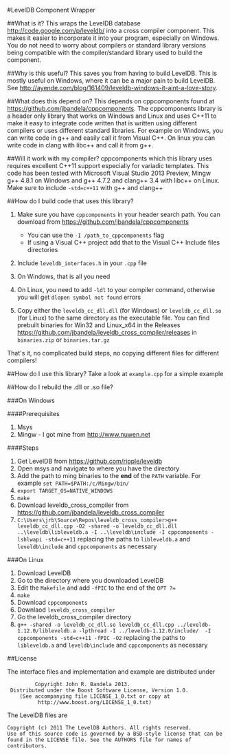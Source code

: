 #LevelDB Component Wrapper

##What is it?
This wraps the LevelDB database <http://code.google.com/p/leveldb/> into a cross compiler component.
This makes it easier to incorporate it into your program, especially on Windows.
You do not need to worry about compilers or standard library versions being compatible with the compiler/standard library used
to build the component.

##Why is this useful?
This saves you from having to build LevelDB. This is mostly useful on Windows, where it can be a major pain to build LevelDB. 
See <http://ayende.com/blog/161409/leveldb-windows-it-aint-a-love-story>.

##What does this depend on?
This depends on cppcomponents found at <https://github.com/jbandela/cppcomponents>. The cppcomponents library is a header only library
that works on Windows and Linux and uses C++11 to make it easy to integrate code written that is written using different compilers or uses different
standard libraries. For example on Windows, you can write code in g++ and easily call it from Visual C++. On linux you can write code in clang with libc++
and call it from g++.

##Will it work with my compiler?
cppcomponents which this library uses requires excellent C++11 support especially for variadic templates. This code has been tested with 
Microsoft Visual Studio 2013 Preview, Mingw g++ 4.8.1 on Windows and g++ 4.7.2 and clang++ 3.4 with libc++ on Linux. Make sure to include
`-std=c++11` with g++ and clang++

##How do I build code that uses this library?
1. Make sure you have `cppcomponents` in your header search path. You can download from <https://github.com/jbandela/cppcomponents>
	- You can use the `-I /path_to_cppcomponents` flag
	- If using a Visual C++ project add that to the Visual C++ Include files directories

2. Include `leveldb_interfaces.h` in your `.cpp` file
3. On Windows, that is all you need 
4. On Linux, you need to add `-ldl` to your compiler command, otherwise you will get `dlopen symbol not found` errors
5. Copy either the `leveldb_cc_dll.dll` (for Windows) or `leveldb_cc_dll.so` (for Linux) to the same directory as the executable file. 
You can find prebuilt binaries for Win32 and Linux_x64 in the Releases <https://github.com/jbandela/leveldb_cross_compiler/releases> in `binaries.zip` or `binaries.tar.gz`

That's it, no complicated build steps, no copying different files for different compilers!

##How do I use this library?
Take a look at `example.cpp` for a simple example

##How do I rebuild the .dll or .so file?


###On Windows

####Prerequisites
1. Msys
2. Mingw - I got mine from <http://www.nuwen.net>

####Steps
1. Get LevelDB from <https://github.com/ripple/leveldb>
2. Open msys and navigate to where you have the directory
3. Add the path to ming binaries to the **end** of the `PATH` variable. For example `set PATH=$PATH:/c/Mingw/bin/`
4. `export TARGET_OS=NATIVE_WINDOWS`
5. `make`
6. Download leveldb_cross_compiler from https://github.com/jbandela/leveldb_cross_compiler
7. `C:\Users\jrb\Source\Repos\leveldb_cross_compiler>g++ leveldb_cc_dll.cpp -O2 -shared -o leveldb_cc_dll.dll ..\leveldb\libleveldb.a -I ..\leveldb\include -I cppcomponents -lshlwapi -std=c++11` replacing the paths to `libleveldb.a` and `leveldb\include` and `cppcomponents` as necessary

###On Linux
1. Download LevelDB
2. Go to the directory where you downloaded LevelDB
3. Edit the `Makefile` and add `-fPIC` to the end of the `OPT ?= `
4. `make`
5. Download `cppcomponents`
6. Downlaod `leveldb_cross_compiler`
7. Go the leveldb_cross_compiler directory
8. `g++ -shared -o leveldb_cc_dll.so leveldb_cc_dll.cpp ../leveldb-1.12.0/libleveldb.a -lpthread -I ../leveldb-1.12.0/include/  -I cppcomponents -std=c++11 -fPIC -O2` replacing the paths to `libleveldb.a` and `leveldb\include` and `cppcomponents` as necessary



##License

The interface files and implementation and example are distributed under

```
         Copyright John R. Bandela 2013.
 Distributed under the Boost Software License, Version 1.0.
    (See accompanying file LICENSE_1_0.txt or copy at
          http://www.boost.org/LICENSE_1_0.txt)
```
The LevelDB files are

```
Copyright (c) 2011 The LevelDB Authors. All rights reserved.
Use of this source code is governed by a BSD-style license that can be
found in the LICENSE file. See the AUTHORS file for names of contributors.
```
